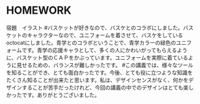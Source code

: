 # HOMEWORK
宿題　イラスト
#バスケットが好きなので、バスケとのコラボにしました。バスケットのキャラクターなので、ユニフォームを着させて、バスケをしているoctocatにしました。青学とのコラボということで、青学カラーの緑色のユニフォームです。青学の応援キャラとして、多くの人にかわいがってもらえるように、バスケット型のＣＡＰをかぶっています。ユニフォームを実際に着ているように見せるための、バランスが難しかったです。
#この講義では、様々なツールを知ることができ、とても面白かったです。今後、とても役に立つような知識をたくさん知ることが出来たと思います。私は、デザインセンスがなく、何かをデザインすることが苦手だったけれど、今回の講義の中でのデザインはとても楽しかったです。ありがとうございました。
